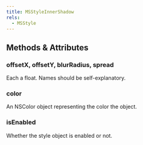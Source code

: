 ```yaml
---
title: MSStyleInnerShadow
rels:
  - MSStyle
---
```


## Methods & Attributes

### offsetX, offsetY, blurRadius, spread

Each a float. Names should be self-explanatory.

### color

An NSColor object representing the color the object.

### isEnabled

Whether the style object is enabled or not.
